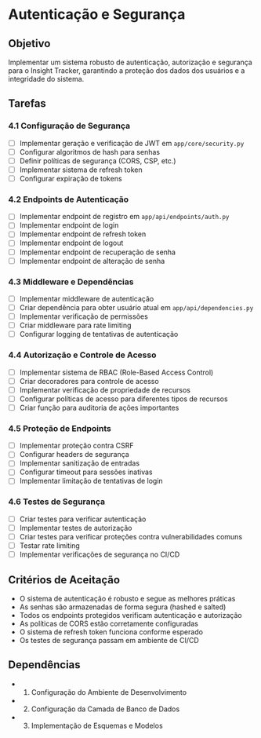 # Autenticação e Segurança

## Objetivo
Implementar um sistema robusto de autenticação, autorização e segurança para o Insight Tracker, garantindo a proteção dos dados dos usuários e a integridade do sistema.

## Tarefas

### 4.1 Configuração de Segurança
- [ ] Implementar geração e verificação de JWT em `app/core/security.py`
- [ ] Configurar algoritmos de hash para senhas
- [ ] Definir políticas de segurança (CORS, CSP, etc.)
- [ ] Implementar sistema de refresh token
- [ ] Configurar expiração de tokens

### 4.2 Endpoints de Autenticação
- [ ] Implementar endpoint de registro em `app/api/endpoints/auth.py`
- [ ] Implementar endpoint de login
- [ ] Implementar endpoint de refresh token
- [ ] Implementar endpoint de logout
- [ ] Implementar endpoint de recuperação de senha
- [ ] Implementar endpoint de alteração de senha

### 4.3 Middleware e Dependências
- [ ] Implementar middleware de autenticação
- [ ] Criar dependência para obter usuário atual em `app/api/dependencies.py`
- [ ] Implementar verificação de permissões
- [ ] Criar middleware para rate limiting
- [ ] Configurar logging de tentativas de autenticação

### 4.4 Autorização e Controle de Acesso
- [ ] Implementar sistema de RBAC (Role-Based Access Control)
- [ ] Criar decoradores para controle de acesso
- [ ] Implementar verificação de propriedade de recursos
- [ ] Configurar políticas de acesso para diferentes tipos de recursos
- [ ] Criar função para auditoria de ações importantes

### 4.5 Proteção de Endpoints
- [ ] Implementar proteção contra CSRF
- [ ] Configurar headers de segurança
- [ ] Implementar sanitização de entradas
- [ ] Configurar timeout para sessões inativas
- [ ] Implementar limitação de tentativas de login

### 4.6 Testes de Segurança
- [ ] Criar testes para verificar autenticação
- [ ] Implementar testes de autorização
- [ ] Criar testes para verificar proteções contra vulnerabilidades comuns
- [ ] Testar rate limiting
- [ ] Implementar verificações de segurança no CI/CD

## Critérios de Aceitação
- O sistema de autenticação é robusto e segue as melhores práticas
- As senhas são armazenadas de forma segura (hashed e salted)
- Todos os endpoints protegidos verificam autenticação e autorização
- As políticas de CORS estão corretamente configuradas
- O sistema de refresh token funciona conforme esperado
- Os testes de segurança passam em ambiente de CI/CD

## Dependências
- 1. Configuração do Ambiente de Desenvolvimento
- 2. Configuração da Camada de Banco de Dados
- 3. Implementação de Esquemas e Modelos